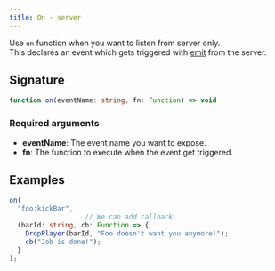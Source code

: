 ```yaml
---
title: On - server
---
```


Use `on` function when you want to listen from server only.\
This declares an event which gets triggered with [emit](/scripting-reference/runtimes/javascript/functions/emit-server) from the server.

## Signature

```ts
function on(eventName: string, fn: Function) => void
```

### Required arguments

- **eventName**: The event name you want to expose.
- **fn**: The function to execute when the event get triggered.

## Examples

```ts
on(
  "foo:kickBar",
                   // We can add callback
  (barId: string, cb: Function => {
    DropPlayer(barId, "Foo doesn't want you anymore!");
    cb("Job is done!");
  }
);
```
